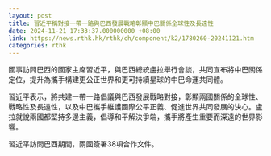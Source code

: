 ```yaml
---
layout: post
title: 習近平稱對接一帶一路與巴西發展戰略彰顯中巴關係全球性及長遠性
date: 2024-11-21 17:33:37.000000000 +08:00
link: https://news.rthk.hk/rthk/ch/component/k2/1780260-20241121.htm
categories: rthk
---
```


國事訪問巴西的國家主席習近平，與巴西總統盧拉舉行會談，共同宣布將中巴關係定位，提升為攜手構建更公正世界和更可持續星球的中巴命運共同體。

習近平表示，將共建一帶一路倡議與巴西發展戰略對接，彰顯兩國關係的全球性、戰略性及長遠性，以及中巴攜手維護國際公平正義、促進世界共同發展的決心。盧拉就說兩國都堅持多邊主義，倡導和平解決爭端，攜手將產生重要而深遠的世界影響。

習近平訪問巴西期間，兩國簽署38項合作文件。
